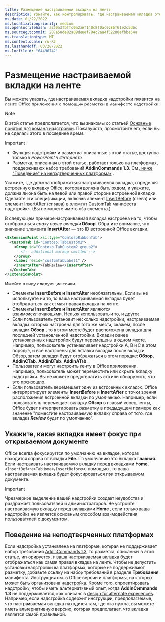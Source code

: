 ```yaml
---
title: Размещение настраиваемой вкладки на ленте
description: Узнайте, как контролировать, где настраиваемая вкладка отображается на ленте Office и имеет ли она фокус по умолчанию.
ms.date: 01/22/2022
ms.localizationpriority: medium
ms.openlocfilehash: a250a3fbffc0a2aef140c8f0ac0286f61e2c5dbc
ms.sourcegitcommit: 287a58de82a09deeef794c2aa4f32280efbbe54a
ms.translationtype: MT
ms.contentlocale: ru-RU
ms.lasthandoff: 03/28/2022
ms.locfileid: "64496742"
---
```

# <a name="position-a-custom-tab-on-the-ribbon"></a>Размещение настраиваемой вкладки на ленте

Вы можете указать, где настраиваемая вкладка надстройки появится на ленте Office приложения с помощью разметки в манифесте надстройки.

> [!NOTE]
> В этой статье предполагается, что вы знакомы со статьей [Основные понятия для команд надстройки](add-in-commands.md). Пожалуйста, просмотрите его, если вы не сделали этого в последнее время.

> [!IMPORTANT]
>
> - Функция надстройки и разметка, описанные в этой статье, доступна только в *PowerPoint в Интернете*.
> - Разметка, описанная в этой статье, работает только на платформах, поддерживаюх набор требований **AddinCommands 1.3**. См [. ниже "Поведение" на неподтверченных платформах](#behavior-on-unsupported-platforms) .

Укажите, где должна отображаться настраиваемая вкладка, определяя встроенную вкладку Office, которая должна быть рядом, и укажите, должна ли она быть на левой или правой стороне встроенной вкладки. Сделайте эти спецификации, включив элемент [InsertBefore](/javascript/api/manifest/customtab#insertbefore) (слева) или [элемент InsertAfter](/javascript/api/manifest/customtab#insertafter) (справа) в элемент [CustomTab](/javascript/api/manifest/customtab) манифеста надстройки. (Вы не можете иметь оба элемента.)

В следующем примере настраиваемая вкладка настроена на то, чтобы отображаться *сразу после вкладки* **Обзор**. Обратите внимание, что значение элемента **InsertAfter** — это ID встроенной Office вкладки. 

```xml
<ExtensionPoint xsi:type="ContosoRibbonTab">
  <CustomTab id="Contoso.TabCustom2">
    <Group id="Contoso.TabCustom2.group2">
       <!-- additional markup omitted -->
    </Group>
    <Label resid="customTabLabel1" />
    <InsertAfter>TabReview</InsertAfter>
  </CustomTab>
</ExtensionPoint>
```

Имейте в виду следующие точки.

- Элементы **InsertBefore и** **InsertAfter** необязательны. Если вы не используете ни то, то ваша настраиваемая вкладка будет отображаться как самая правая вкладка на ленте.
- Элементы **InsertBefore и** **InsertAfter** являются взаимоисключающими. Нельзя использовать и то, и другое.
- Если пользователь установит несколько надстройки, настраиваемая вкладка которых настроена для того же места, скажем, после вкладки **Обзор** , то в этом месте будет расположена вкладка для последней установленной надстройки. Вкладки ранее установленных надстройок будут перемещены в одном месте. Например, пользователь устанавливает надстройки A, B и C в этом порядке, и все настроены для вставки вкладки после вкладки Обзор,  затем вкладки будут отображаться в этом порядке: **Обзор**, **AddinCTab,** **AddinBTab**, **AddinATab**.
- Пользователи могут настроить ленту в Office приложении. Например, пользователь может переместить или скрыть вкладку надстройки. Вы не можете предотвратить это или обнаружить, что это произошло.
- Если пользователь перемещает одну из встроенных вкладок, Office интерпретирует элементы **InsertBefore** и **InsertAfter** с точки зрения расположения встроенной вкладки по *умолчанию.* Например, если пользователь перемещает вкладку **Обзор** в правый конец ленты, Office будет интерпретировать разметку в предыдущем примере как значение "поместите настраиваемую вкладку справа от того, где вкладка ***Review*** будет по умолчанию".

## <a name="specify-which-tab-has-focus-when-the-document-opens"></a>Укажите, какая вкладка имеет фокус при открываемом документе

Office всегда фокусируется по умолчанию на вкладке, которая находится справа от вкладки **File**. По умолчанию это вкладка **Главная**. Если настраивать настраиваемую вкладку перед вкладками **Home**, `<InsertBefore>TabHome</InsertBefore>`с помощью , то ваша настраиваемая вкладка будет фокусироваться при открываемом документе.

> [!IMPORTANT]
> Чрезмерное выделение вашей надстройки создает неудобства и раздражает пользователей и администраторов. Не устройте настраиваемую вкладку перед вкладками **Home** , если только ваша надстройка не является основным способом взаимодействия пользователей с документом.

## <a name="behavior-on-unsupported-platforms"></a>Поведение на неподтверченных платформах

Если надстройка установлена на платформе, которая не поддерживает набор требований [AddinCommands 1.3](/javascript/api/requirement-sets/common/add-in-commands-requirement-sets), то разметка, описанная в этой статье, игнорируется, и ваша настраиваемая вкладка будет отображаться как самая правая вкладка на ленте. Чтобы не допустить установки надстройки на платформах, которые не поддерживают разметку, добавьте ссылку на набор требований в разделе **Требования** манифеста. Инструкции см. в Office версии и платформы, на которых может быть организована [надстройка](../develop/specify-office-hosts-and-api-requirements.md#specify-which-office-versions-and-platforms-can-host-your-add-in). Кроме того, спроектировать надстройку, чтобы иметь альтернативный опыт, когда **AddinCommands 1.3** не поддерживается, как описано в [design for alternate experiences](../develop/specify-office-hosts-and-api-requirements.md#design-for-alternate-experiences). Например, если надстройка содержит инструкции, предполагаемые, что настраиваемая вкладка находится там, где она нужна, вы можете иметь альтернативную версию, которая предполагает, что вкладка является самой правильной.
